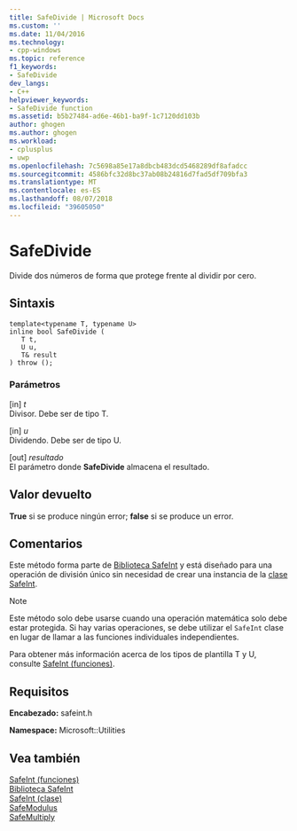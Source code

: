 ```yaml
---
title: SafeDivide | Microsoft Docs
ms.custom: ''
ms.date: 11/04/2016
ms.technology:
- cpp-windows
ms.topic: reference
f1_keywords:
- SafeDivide
dev_langs:
- C++
helpviewer_keywords:
- SafeDivide function
ms.assetid: b5b27484-ad6e-46b1-ba9f-1c7120dd103b
author: ghogen
ms.author: ghogen
ms.workload:
- cplusplus
- uwp
ms.openlocfilehash: 7c5698a85e17a8dbcb483dcd5468289df8afadcc
ms.sourcegitcommit: 4586bfc32d8bc37ab08b24816d7fad5df709bfa3
ms.translationtype: MT
ms.contentlocale: es-ES
ms.lasthandoff: 08/07/2018
ms.locfileid: "39605050"
---
```

# <a name="safedivide"></a>SafeDivide
Divide dos números de forma que protege frente al dividir por cero.  
  
## <a name="syntax"></a>Sintaxis  
  
```  
template<typename T, typename U>  
inline bool SafeDivide (  
   T t,  
   U u,  
   T& result  
) throw ();  
```  
  
### <a name="parameters"></a>Parámetros  
 [in] *t*  
 Divisor. Debe ser de tipo T.  
  
 [in] *u*  
 Dividendo. Debe ser de tipo U.  
  
 [out] *resultado*  
 El parámetro donde **SafeDivide** almacena el resultado.  
  
## <a name="return-value"></a>Valor devuelto  
 **True** si se produce ningún error; **false** si se produce un error.  
  
## <a name="remarks"></a>Comentarios  
 Este método forma parte de [Biblioteca SafeInt](../windows/safeint-library.md) y está diseñado para una operación de división único sin necesidad de crear una instancia de la [clase SafeInt](../windows/safeint-class.md).  
  
> [!NOTE]
>  Este método solo debe usarse cuando una operación matemática solo debe estar protegida. Si hay varias operaciones, se debe utilizar el `SafeInt` clase en lugar de llamar a las funciones individuales independientes.  
  
 Para obtener más información acerca de los tipos de plantilla T y U, consulte [SafeInt (funciones)](../windows/safeint-functions.md).  
  
## <a name="requirements"></a>Requisitos  
 **Encabezado:** safeint.h  
  
 **Namespace:** Microsoft::Utilities  
  
## <a name="see-also"></a>Vea también  
 [SafeInt (funciones)](../windows/safeint-functions.md)   
 [Biblioteca SafeInt](../windows/safeint-library.md)   
 [SafeInt (clase)](../windows/safeint-class.md)   
 [SafeModulus](../windows/safemodulus.md)   
 [SafeMultiply](../windows/safemultiply.md)